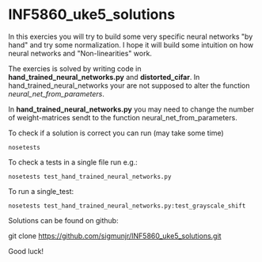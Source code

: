 # INF5860_uke5_solutions

In this exercies you will try to build some very specific neural networks "by hand" and try some normalization.
I hope it will build some intuition on how neural networks and "Non-linearities" work.

The exercies is solved by writing code in **hand_trained_neural_networks.py** and **distorted_cifar**.
In hand_trained_neural_networks your are not supposed to alter the function *neural_net_from_parameters*.

In **hand_trained_neural_networks.py** you may need to change the number of weight-matrices sendt to the function
neural_net_from_parameters.

To check if a solution is correct you can run (may take some time)

    nosetests
    
To check a tests in a single file run e.g.:

    nosetests test_hand_trained_neural_networks.py

To run a single_test:

    nosetests test_hand_trained_neural_networks.py:test_grayscale_shift

Solutions can be found on github:

   git clone https://github.com/sigmunjr/INF5860_uke5_solutions.git

Good luck!
